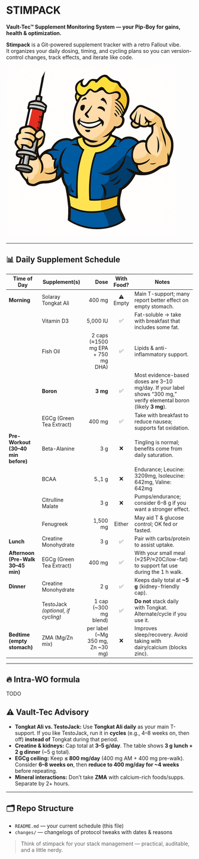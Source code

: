 # STIMPACK

**Vault-Tec™ Supplement Monitoring System — your Pip-Boy for gains, health & optimization.**

**Stimpack** is a Git-powered supplement tracker with a retro Fallout vibe.  
It organizes your daily dosing, timing, and cycling plans so you can version-control changes, track effects, and iterate like code.

![vault-tec-shredded](https://raw.githubusercontent.com/aelkz/stimpack/master/__assets__/01.png "vault-tec-shredded")

---

## 📊 Daily Supplement Schedule

| Time of Day | Supplement(s) | Dose | With Food? | Notes |
|---|---|---:|:---:|---|
| **Morning** | Solaray Tongkat Ali | 400 mg | ⚠️ Empty | Main T-support; many report better effect on empty stomach. |
|  | Vitamin D3 | 5,000 IU | ✅ | Fat-soluble → take with breakfast that includes some fat. |
|  | Fish Oil | 2 caps (≈1500 mg EPA + 750 mg DHA) | ✅ | Lipids & anti-inflammatory support. |
|  | **Boron** | **3 mg** | ✅ | Most evidence-based doses are 3–10 mg/day. If your label shows “300 mg,” verify elemental boron (likely **3 mg**). |
|  | EGCg (Green Tea Extract) | 400 mg | ✅ | Take with breakfast to reduce nausea; supports fat oxidation. |
| **Pre-Workout (30–40 min before)** | Beta-Alanine | 3 g | ❌ | Tingling is normal; benefits come from daily saturation. |
|  | BCAA | 5.,1 g | ❌ | Endurance; Leucine: 3209mg, Isoleucine: 642mg, Valine: 642mg |
|  | Citrulline Malate | 3 g | ❌ | Pumps/endurance; consider 6–8 g if you want a stronger effect. |
|  | Fenugreek | 1,500 mg | Either | May aid T & glucose control; OK fed or fasted. |
| **Lunch** | Creatine Monohydrate | 3 g | ✅ | Pair with carbs/protein to assist uptake. |
| **Afternoon (Pre-Walk 30–45 min)** | EGCg (Green Tea Extract) | 400 mg | ✅ | With your small meal (≈25P/≈20C/low-fat) to support fat use during the 1 h walk. |
| **Dinner** | Creatine Monohydrate | 2 g | ✅ | Keeps daily total at **~5 g** (kidney-friendly cap). |
|  | TestoJack *(optional, if cycling)* | 1 cap (~300 mg blend) | ✅ | **Do not** stack daily with Tongkat. Alternate/cycle if you use it. |
| **Bedtime (empty stomach)** | ZMA (Mg/Zn mix) | per label (~Mg 350 mg, Zn ~30 mg) | ❌ | Improves sleep/recovery. Avoid taking with dairy/calcium (blocks zinc). |

---

## 🔥 Intra-WO formula

TODO

## ⚠️ Vault-Tec Advisory

- **Tongkat Ali vs. TestoJack:** Use **Tongkat Ali daily** as your main T-support. If you like TestoJack, run it in **cycles** (e.g., 4–8 weeks on, then off) **instead of** Tongkat during that period.
- **Creatine & kidneys:** Cap total at **3–5 g/day**. The table shows **3 g lunch + 2 g dinner** (~5 g total).
- **EGCg ceiling:** Keep **≤ 800 mg/day** (400 mg AM + 400 mg pre-walk). Consider **6–8 weeks on**, then **reduce to 400 mg/day for ~4 weeks** before repeating.
- **Mineral interactions:** Don’t take **ZMA** with calcium-rich foods/supps. Separate by 2+ hours.

---

## 🗂️ Repo Structure

- `README.md` — your current schedule (this file)
- `changes/` — changelogs of protocol tweaks with dates & reasons

> Think of stimpack for your stack management — practical, auditable, and a little nerdy.